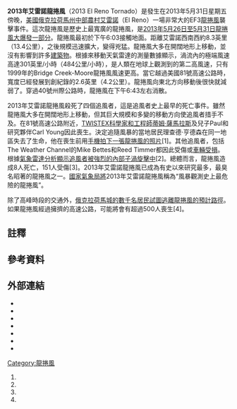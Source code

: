 **2013年艾雷諾龍捲風**（2013 El Reno Tornado）是發生在2013年5月31日星期五傍晚，[美國](https://zh.wikipedia.org/wiki/美國 "wikilink")[俄克拉荷馬州中部農村](https://zh.wikipedia.org/wiki/俄克拉荷馬州 "wikilink")[艾雷諾](https://zh.wikipedia.org/wiki/艾雷諾 "wikilink")（El Reno）一場非常大的EF3[龍捲風](../Page/龍捲風.md "wikilink")襲擊事件。這次龍捲風是歷史上最寬廣的龍捲風，是[2013年5月26日至5月31日龍捲風大爆發一部分](https://zh.wikipedia.org/wiki/2013年5月26日至5月31日龍捲風大爆發 "wikilink")。龍捲風最初於下午6:03接觸地面。距離艾雷諾西南西約8.3英里（13.4公里），之後規模迅速擴大，變得兇猛。龍捲風大多在開闊地形上移動，並沒有影響到許多[建築物](https://zh.wikipedia.org/wiki/建築物 "wikilink")。根據來移動天氣雷達的測量數據顯示，渦流內的極端風速高達301英里/小時（484公里/小時），是人類在地球上觀測到的第二高風速，只有1999年的Bridge Creek-Moore龍捲風風速更高。當它越過美國81號高速公路時，寬度已經發展到創紀錄的2.6英里（4.2公里）。龍捲風向東北方向移動後很快就減弱了。穿過40號州際公路時，龍捲風在下午6:43左右消散。

2013年艾雷諾龍捲風殺死了四個追風者，這是追風者史上最早的死亡事件。雖然龍捲風大多在開闊地形上移動，但其巨大規模和多變的移動方向使追風者措手不及。在81號高速公路附近，[TWISTEX](https://zh.wikipedia.org/wiki/TWISTEX "wikilink")[科學家和工程師](https://zh.wikipedia.org/wiki/科學家 "wikilink")[蒂姆·薩馬拉斯](../Page/蒂姆·薩馬拉斯.md "wikilink")及兒子Paul和研究夥伴Carl Young因此喪生。決定追隨風暴的當地居民理查德·亨德森在同一地區失去了生命，他在喪生前用[手機拍下一張龍捲風的照片](https://zh.wikipedia.org/wiki/手機 "wikilink")\[1\]。其他追風者，包括The Weather Channel的Mike Bettes和Reed Timmer都因此受傷或[車輛受損](https://zh.wikipedia.org/wiki/車輛 "wikilink")。根據[氣象雷達分析顯示追風者被強烈的內部子渦旋擊中](https://zh.wikipedia.org/wiki/氣象雷達 "wikilink")\[2\]。總體而言，龍捲風造成8人死亡，151人受傷\[3\]。2013年艾雷諾龍捲風已成為有史以來研究最多，最臭名昭著的龍捲風之一。[國家氣象局將](../Page/国家气象局_\(美国\).md "wikilink")2013年艾雷諾龍捲風稱為“風暴觀測史上最危險的龍捲風”。

除了高峰時段的交通外，[俄克拉荷馬城的數千名居民試圖逃離龍捲風的預計路徑](https://zh.wikipedia.org/wiki/俄克拉荷馬城 "wikilink")。如果龍捲風經過擁擠的高速公路，可能將會有超過500人喪生\[4\]。

## 註釋

## 參考資料

## 外部連結

  -
  -
  -
  -
  -
  -
  -
[Category:龍捲風](https://zh.wikipedia.org/wiki/Category:龍捲風 "wikilink")

1.
2.
3.
4.